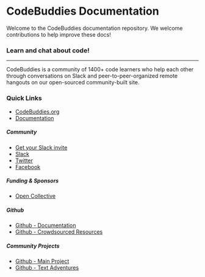 # CodeBuddies Documentation

Welcome to the CodeBuddies documentation repository. We welcome contributions to help improve these docs!


### Learn and chat about code!
-----
CodeBuddies is a community of 1400+ code learners who help each other through conversations on Slack and peer-to-peer-organized remote hangouts on our open-sourced community-built site.

### Quick Links

- [CodeBuddies.org](http://codebuddies.org)
- [Documentation](http://docs.codebuddies.org)

##### Community
- [Get your Slack invite](http://codebuddiesmeet.herokuapp.com)
- [Slack](http://codebuddies.slack.com)
- [Twitter](https://twitter.com/codebuddiesmeet)
- [Facebook](https://www.facebook.com/groups/TOPSTUDYGROUP/)

##### Funding & Sponsors
- [Open Collective](https://opencollective.com/codebuddies)

##### Github
- [Github - Documentation](https://github.com/codebuddiesdotorg/documentation)
- [Github - Crowdsourced Resources](https://github.com/codebuddiesdotorg/crowdsourced-resources)

##### Community Projects
- [Github - Main Project](https://github.com/codebuddiesdotorg/codebuddies)
- [Github - Text Adventures](https://github.com/codebuddiesdotorg/text_adventure)